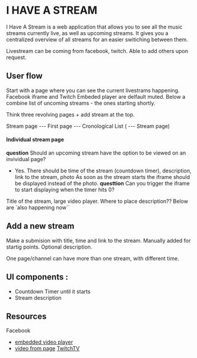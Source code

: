 # I HAVE A STREAM

I Have A Stream is a web application that allows you to see all the music streams currently live, as well as upcoming streams. It gives you a centralized overview of all streams for an easier switiching between them. 

Livestream can be coming from facebook, twitch. Able to add others upon request.

## User flow 

Start with a page where you can see the current livestrams happening. Facebook iframe and Twitch Embeded player are delfault muted. 
Below a combine list of uncoming streams - the ones starting shortly.

Think three revolving pages + add stream at the top.


Stream page  ---   First page   ---    Cronological List (  ---   Stream page)

#### Individual stream page 

**question** Should an upcoming stream have the option to be viewed on an invividual page? 
- Yes. There should be time of the stream (countdown timer), description, link to the stream, photo
As soon as the stream starts the iframe should be displayed instead of the photo.
**questtion** Can you trigger the iframe to start displaying when the timer hits 0? 

Title of the stream, large video player.
Where to place description??
Below are `also happening now``

## Add a new stream 

Make a submision with title, time and link to the stream. Manually added for startig points.
Optional description. 

One page/channel can have more than one stream, with different time. 

## UI components : 

* Countdown Timer until it starts
* Stream description 


## Resources

Facebook 
* [embedded video player](https://developers.facebook.com/docs/plugins/embedded-video-player/)
* [video from page](https://developers.facebook.com/docs/graph-api/reference/page/videos/)
[TwitchTV](https://dev.twitch.tv/docs/embed/everything)
